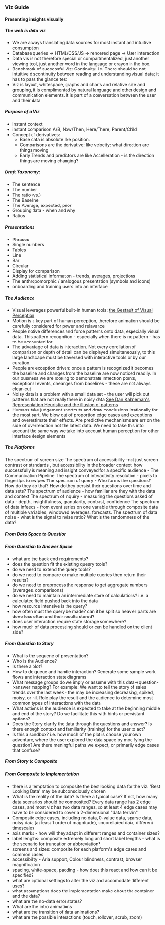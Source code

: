 ### Viz Guide
#### Presenting insights visually

##### The web is data viz
- We are always translating data sources for most instant and intuitive consumption
- Database queries -> HTML/CSS/JS -> rendered page -> User interaction
- Data vis is not therefore special or compartmentalized, just another viewing tool, just another word in the language or crayon in the box. 
- Benchmark of successful Viz: Continuity: i.e. There should be not intuitive discontinuity between reading and understanding visual data; it has to pass the glance test
- Viz is layout, whitespace, graphs and charts and relative size and grouping, it is complimented by natural language and other design and communication elements. It is part of a conversation between the user and their data

##### Purpose of a Viz
- instant context
- instant comparison A/B, Now/Then, Here/There, Parent/Child
- Concept of derivatives: 
  - Base data is absolute like position. 
  - Comparisons are the derivative: like velocity: what direction are things moving
  - Early Trends and predictors are like Accelleration - is the direction things are moving changing?
  
##### Draft Taxonomy:
- The sentence
- The number
- The ratio (vs.)
- The Baseline
- The Average, expected, prior
- Grouping data - when and why
- Ratios 

##### Presentations
- Phrases
- Single numbers
- Tables
- Line
- Bar
- Circular
- Display for comparison
- Adding statistical information - trends, averages, projections
- The anthropomorphic / analogous presentation (symbols and icons)
- onboarding and training users into an interface

##### The Audience
- Visual leverages powerful built-in human tools: [the Gestault of Visual Perception](http://www.smashingmagazine.com/2014/03/28/design-principles-visual-perception-and-the-principles-of-gestalt/)
- Motion is a key part of human perception, therefore animation should be carefully considered for power and relavance
- People notive differences and force patterns onto data, especially visual data. This pattern recognition - especially when there is no pattern - has to be accounted for
- The advantage of data is interaction. Not every corellation of comparison or depth of detail can be displayed simultaneously, to this large landscape must be traversed with interactive tools or by our curation.
- People are exception driven: once a pattern is recognized it becomes the baseline and changes from the baseline are now noticed readily. In our business we are looking to demonstrate inflection points, exceptional events, cheanges from baselines - these are not always clear-cut
- Noisy data is a problem with a small data set - the user will pick out patterns that are not really there in noisy data [See Dan Kahneman's Representation Heuristic and the illusion of patterns](http://en.wikipedia.org/wiki/Representativeness_heuristic)
- Humans take judgement shortcuts and draw conclusions irrationally for the most part. We blow out of proportion edge cases and exceptions and overestimate their effects. Are predictive mechanisms are err on the side of overreaction not the latest data. We need to take this into account the same way we take into account human perception for other interface design elements

##### The Platforms
The spectrum of screen size
The spectrum of accessibility -not just screen contrast or standards , but accessibility in the broader context: how successfully is meaning and insight conveyed for a specific audience - The Communication Pipeline
The spectrum of interactivity resolution - pixels to fingertips to swipes
The spectrum of query - Who forms the questions? How do they do that? How do they persist their questions over time and data sets?
The spectrum of audience - how familiar are they with the data and context
The spectrum of inquiry - measuring the questions asked of data - depth, insightfulness, granularity, contrast, confidence
The spectrum of data infeeds - from event series on one variable through composite data of multiple variables, windowed averages, forecasts. 
The spectrum of data noise - what is the signal to noise ratio? What is the randomness of the data? 

##### From Data Space to Question

##### From Question to Answer Space
 - what are the back end requirements? 
 - does the question fit the existing quesry tools? 
 - do we need to extend the query tools?
 - do we need to compare or make multiple queries then return their results?
 - do we need to preprocess the response to get aggregate numbers (averages, comparisons)
 - do we need to maintain an intermediate store of calculations? i.e. a calculated field pushed back into the data
 - how resource intensive is the query? 
 - how often must the query be made? can it be split so heavier parts are done less often and their results stored?
 - does user interaction require state storage somewhere?
 - how much of data processing should or can be handled on the client side?

##### From Question to Story
 - What is the sequene of presentation?
 - Who is the Audience?
 - Is there a plot?
 - How to do queue and handle interaction? Generate some sample work flows and interaction state diagrams
 - What message groups do we imply or assume with this data->question->answer mapping? For example: We want to tell the story of sales trends over the last week - the may be increasing decreasing, spiked, moisy, or nil. Role play the result and the audience to determine most common types of interactions with the data
 - What actions is the audience is expected to take at the beginning middle and end of the story? Do we facilitate this with hints or persistant options?
 - Does the Story clarify the data through the questions and answer? Is there enough context and familiarity (training) for the user to act?
 - Is this a sandbox? i.e. how much of the plot is choose your own adventure, where the user explored the data space by modifying the question? Are there meningful paths we expect, or primarily edge cases that confuse?


##### From Story to Composite

##### From Composite to Implementation
 - there is a temptation to composite the best looking data for the viz. 'Best Looking Data' may be subconsciously chosen
 - What is the reality of the data? Is there a typical case? If not, how many data scenarios should be composited? Every data range has 2 edge cases, and most viz has two data ranges, so at least 4 edge cases may have to be considered to cover a 2-dimensional "data terrain"
 - Composite edge cases, including no data, 0-value data, sparse data, noisy data (at least 1 order of magnitude), uncorellated data, different timescales
 - axis marks - how will they adapt in different ranges and container sizes?
 - label lengths: composite extremely long and short label lengths - what is the scenario for truncation or abbreviation?
 - screens and sizes: composite for each platform's edge cases and common cases
 - accessibility - Aria support, Colour blindness, contrast, browser magnification
 - spacing, white-space, padding - how does this react and how can it be specified?
 - what are optional settings to alter the viz and accomodate different uses?
 - what assumptions does the implementation make about the container and the data?
 - what are the no-data error states?
 - What are the intro animations
 - what are the transition of data animations?
 - what are the possible interactions (touch, rollover, scrub, zoom)

